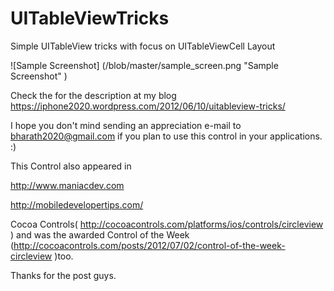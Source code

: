 UITableViewTricks
=================

Simple UITableView tricks with focus on UITableViewCell Layout

![Sample Screenshot] (/blob/master/sample_screen.png  "Sample Screenshot" )

Check the for the description at my blog https://iphone2020.wordpress.com/2012/06/10/uitableview-tricks/

I hope you don't mind sending an appreciation e-mail to bharath2020@gmail.com if you plan to use this control in your applications. :)

This Control also appeared in

http://www.maniacdev.com

http://mobiledevelopertips.com/

Cocoa Controls( http://cocoacontrols.com/platforms/ios/controls/circleview ) and was the awarded Control of the Week (http://cocoacontrols.com/posts/2012/07/02/control-of-the-week-circleview )too.

Thanks for the post guys.
